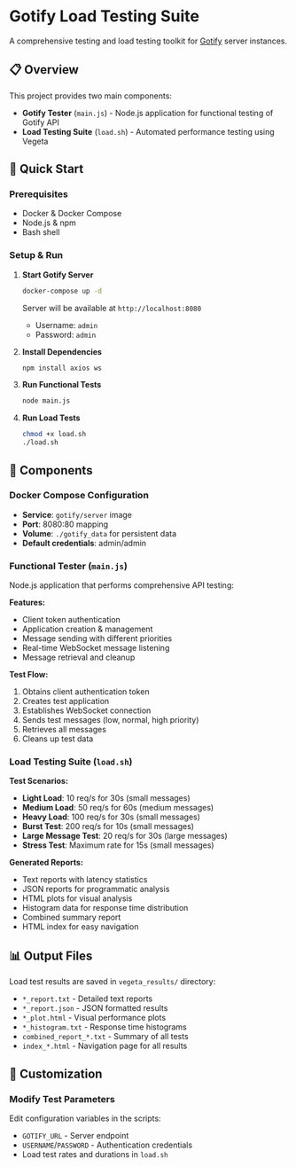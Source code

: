 # Gotify Load Testing Suite

A comprehensive testing and load testing toolkit for [Gotify](https://gotify.net/) server instances.

## 📋 Overview

This project provides two main components:
- **Gotify Tester** (`main.js`) - Node.js application for functional testing of Gotify API
- **Load Testing Suite** (`load.sh`) - Automated performance testing using Vegeta

## 🚀 Quick Start

### Prerequisites
- Docker & Docker Compose
- Node.js & npm
- Bash shell

### Setup & Run

1. **Start Gotify Server**
   ```bash
   docker-compose up -d
   ```
   Server will be available at `http://localhost:8080`
   - Username: `admin`
   - Password: `admin`

2. **Install Dependencies**
   ```bash
   npm install axios ws
   ```

3. **Run Functional Tests**
   ```bash
   node main.js
   ```

4. **Run Load Tests**
   ```bash
   chmod +x load.sh
   ./load.sh
   ```

## 🔧 Components

### Docker Compose Configuration
- **Service**: `gotify/server` image
- **Port**: 8080:80 mapping
- **Volume**: `./gotify_data` for persistent data
- **Default credentials**: admin/admin

### Functional Tester (`main.js`)
Node.js application that performs comprehensive API testing:

**Features:**
- Client token authentication
- Application creation & management
- Message sending with different priorities
- Real-time WebSocket message listening
- Message retrieval and cleanup

**Test Flow:**
1. Obtains client authentication token
2. Creates test application
3. Establishes WebSocket connection
4. Sends test messages (low, normal, high priority)
5. Retrieves all messages
6. Cleans up test data

### Load Testing Suite (`load.sh`)

**Test Scenarios:**
- **Light Load**: 10 req/s for 30s (small messages)
- **Medium Load**: 50 req/s for 60s (medium messages)  
- **Heavy Load**: 100 req/s for 30s (small messages)
- **Burst Test**: 200 req/s for 10s (small messages)
- **Large Message Test**: 20 req/s for 30s (large messages)
- **Stress Test**: Maximum rate for 15s (small messages)

**Generated Reports:**
- Text reports with latency statistics
- JSON reports for programmatic analysis
- HTML plots for visual analysis
- Histogram data for response time distribution
- Combined summary report
- HTML index for easy navigation

## 📊 Output Files

Load test results are saved in `vegeta_results/` directory:
- `*_report.txt` - Detailed text reports
- `*_report.json` - JSON formatted results
- `*_plot.html` - Visual performance plots
- `*_histogram.txt` - Response time histograms
- `combined_report_*.txt` - Summary of all tests
- `index_*.html` - Navigation page for all results

## 📝 Customization

### Modify Test Parameters
Edit configuration variables in the scripts:
- `GOTIFY_URL` - Server endpoint
- `USERNAME`/`PASSWORD` - Authentication credentials
- Load test rates and durations in `load.sh`
